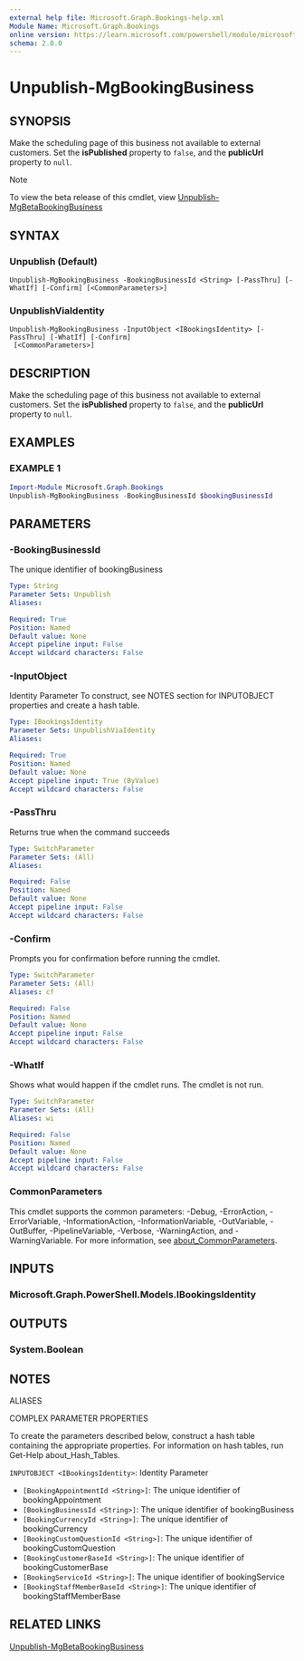 ```yaml
---
external help file: Microsoft.Graph.Bookings-help.xml
Module Name: Microsoft.Graph.Bookings
online version: https://learn.microsoft.com/powershell/module/microsoft.graph.bookings/unpublish-mgbookingbusiness
schema: 2.0.0
---
```


# Unpublish-MgBookingBusiness

## SYNOPSIS
Make the scheduling page of this business not available to external customers.
Set the **isPublished** property to `false`, and the **publicUrl** property to `null`.

> [!NOTE]
> To view the beta release of this cmdlet, view [Unpublish-MgBetaBookingBusiness](/powershell/module/Microsoft.Graph.Beta.Bookings/Unpublish-MgBookingBusiness?view=graph-powershell-beta)

## SYNTAX

### Unpublish (Default)
```
Unpublish-MgBookingBusiness -BookingBusinessId <String> [-PassThru] [-WhatIf] [-Confirm] [<CommonParameters>]
```

### UnpublishViaIdentity
```
Unpublish-MgBookingBusiness -InputObject <IBookingsIdentity> [-PassThru] [-WhatIf] [-Confirm]
 [<CommonParameters>]
```

## DESCRIPTION
Make the scheduling page of this business not available to external customers.
Set the **isPublished** property to `false`, and the **publicUrl** property to `null`.

## EXAMPLES

### EXAMPLE 1
```powershell
Import-Module Microsoft.Graph.Bookings
Unpublish-MgBookingBusiness -BookingBusinessId $bookingBusinessId
```

## PARAMETERS

### -BookingBusinessId
The unique identifier of bookingBusiness

```yaml
Type: String
Parameter Sets: Unpublish
Aliases:

Required: True
Position: Named
Default value: None
Accept pipeline input: False
Accept wildcard characters: False
```

### -InputObject
Identity Parameter
To construct, see NOTES section for INPUTOBJECT properties and create a hash table.

```yaml
Type: IBookingsIdentity
Parameter Sets: UnpublishViaIdentity
Aliases:

Required: True
Position: Named
Default value: None
Accept pipeline input: True (ByValue)
Accept wildcard characters: False
```

### -PassThru
Returns true when the command succeeds

```yaml
Type: SwitchParameter
Parameter Sets: (All)
Aliases:

Required: False
Position: Named
Default value: None
Accept pipeline input: False
Accept wildcard characters: False
```

### -Confirm
Prompts you for confirmation before running the cmdlet.

```yaml
Type: SwitchParameter
Parameter Sets: (All)
Aliases: cf

Required: False
Position: Named
Default value: None
Accept pipeline input: False
Accept wildcard characters: False
```

### -WhatIf
Shows what would happen if the cmdlet runs.
The cmdlet is not run.

```yaml
Type: SwitchParameter
Parameter Sets: (All)
Aliases: wi

Required: False
Position: Named
Default value: None
Accept pipeline input: False
Accept wildcard characters: False
```

### CommonParameters
This cmdlet supports the common parameters: -Debug, -ErrorAction, -ErrorVariable, -InformationAction, -InformationVariable, -OutVariable, -OutBuffer, -PipelineVariable, -Verbose, -WarningAction, and -WarningVariable. For more information, see [about_CommonParameters](http://go.microsoft.com/fwlink/?LinkID=113216).

## INPUTS

### Microsoft.Graph.PowerShell.Models.IBookingsIdentity
## OUTPUTS

### System.Boolean
## NOTES

ALIASES

COMPLEX PARAMETER PROPERTIES

To create the parameters described below, construct a hash table containing the appropriate properties. For information on hash tables, run Get-Help about_Hash_Tables.


`INPUTOBJECT <IBookingsIdentity>`: Identity Parameter
  - `[BookingAppointmentId <String>]`: The unique identifier of bookingAppointment
  - `[BookingBusinessId <String>]`: The unique identifier of bookingBusiness
  - `[BookingCurrencyId <String>]`: The unique identifier of bookingCurrency
  - `[BookingCustomQuestionId <String>]`: The unique identifier of bookingCustomQuestion
  - `[BookingCustomerBaseId <String>]`: The unique identifier of bookingCustomerBase
  - `[BookingServiceId <String>]`: The unique identifier of bookingService
  - `[BookingStaffMemberBaseId <String>]`: The unique identifier of bookingStaffMemberBase

## RELATED LINKS
[Unpublish-MgBetaBookingBusiness](/powershell/module/Microsoft.Graph.Beta.Bookings/Unpublish-MgBookingBusiness?view=graph-powershell-beta)
